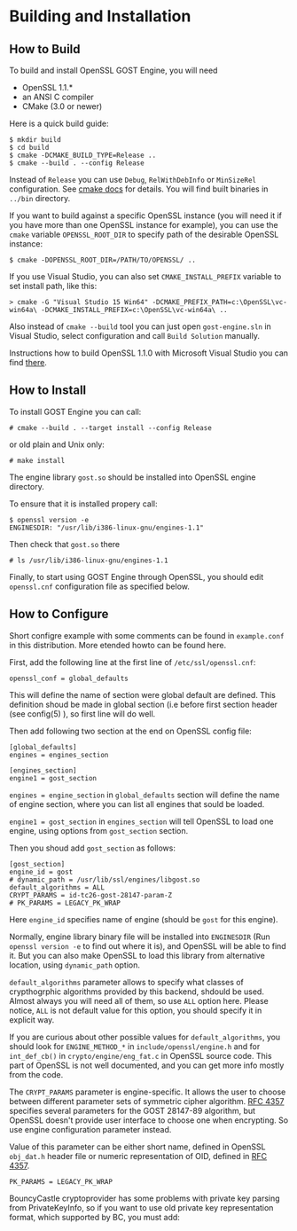 Building and Installation
=========================

How to Build
------------

To build and install OpenSSL GOST Engine, you will need

* OpenSSL 1.1.*
* an ANSI C compiler
* CMake (3.0 or newer)

Here is a quick build guide:

    $ mkdir build
    $ cd build
    $ cmake -DCMAKE_BUILD_TYPE=Release ..
    $ cmake --build . --config Release

Instead of `Release` you can use `Debug`, `RelWithDebInfo` or `MinSizeRel` configuration.
See [cmake docs](https://cmake.org/cmake/help/latest/variable/CMAKE_BUILD_TYPE.html) for details.
You will find built binaries in `../bin` directory.

If you want to build against a specific OpenSSL instance (you will need it
if you have more than one OpenSSL instance for example), you can use
the `cmake` variable `OPENSSL_ROOT_DIR` to specify path of the desirable
OpenSSL instance:

    $ cmake -DOPENSSL_ROOT_DIR=/PATH/TO/OPENSSL/ ..

If you use Visual Studio, you can also set `CMAKE_INSTALL_PREFIX` variable
to set install path, like this:

    > cmake -G "Visual Studio 15 Win64" -DCMAKE_PREFIX_PATH=c:\OpenSSL\vc-win64a\ -DCMAKE_INSTALL_PREFIX=c:\OpenSSL\vc-win64a\ ..

Also instead of `cmake --build` tool you can just open `gost-engine.sln`
in Visual Studio, select configuration and call `Build Solution` manually.

Instructions how to build OpenSSL 1.1.0 with Microsoft Visual Studio
you can find [there](https://gist.github.com/terrillmoore/995421ea6171a9aa50552f6aa4be0998).

How to Install
--------------

To install GOST Engine you can call:

    # cmake --build . --target install --config Release

or old plain and Unix only:

    # make install

The engine library `gost.so` should be installed into OpenSSL engine directory.

To ensure that it is installed propery call:

    $ openssl version -e
    ENGINESDIR: "/usr/lib/i386-linux-gnu/engines-1.1"

Then check that `gost.so` there

    # ls /usr/lib/i386-linux-gnu/engines-1.1

Finally, to start using GOST Engine through OpenSSL, you should edit
`openssl.cnf` configuration file as specified below.


How to Configure
----------------

Short configre example with some comments can be found in `example.conf` in this
distribution. More etended howto can be found here.

First, add the following line at the first line of `/etc/ssl/openssl.cnf`:

    openssl_conf = global_defaults

This will define the name of section were global default are defined. This
definition shoud be made in global section (i.e before first section header
(see config(5) ), so first line will do well.

Then add following two section at the end on OpenSSL config file:

    [global_defaults]
    engines = engines_section

    [engines_section]
    engine1 = gost_section

`engines = engine_section` in `global_defaults` section will define the name of
engine section, where you can list all engines that sould be loaded.

`engine1 = gost_section` in `engines_section` will tell OpenSSL to load one engine,
using options from `gost_section` section.


Then you shoud add `gost_section` as follows:

    [gost_section]
    engine_id = gost
    # dynamic_path = /usr/lib/ssl/engines/libgost.so
    default_algorithms = ALL
    CRYPT_PARAMS = id-tc26-gost-28147-param-Z
    # PK_PARAMS = LEGACY_PK_WRAP


Here `engine_id` specifies name of engine (should be `gost` for this engine).

Normally, engine library binary file will be installed into `ENGINESDIR`
(Run `openssl version -e` to find out where it is), and OpenSSL will be
able to find it. But you can also make OpenSSL to load this library from
alternative location, using `dynamic_path` option.

`default_algorithms` parameter allows to specify what classes of
crypthogrphic algorithms provided by this backend, shdould be used. Almost
always you will need all of them, so use `ALL` option here. Please notice,
`ALL` is not default value for this option, you should specify it in explicit
way.

If you are curious about other possible values for `default_algorithms`, you should
look for `ENGINE_METHOD_*` in `include/openssl/engine.h` and for `int_def_cb()` in
`crypto/engine/eng_fat.c` in OpenSSL source code. This part of OpenSSL is not well
documented, and you can get more info mostly from the code.



The `CRYPT_PARAMS` parameter is engine-specific. It allows the user to choose
between different parameter sets of symmetric cipher algorithm. [RFC 4357][1]
specifies several parameters for the GOST 28147-89 algorithm, but OpenSSL
doesn't provide user interface to choose one when encrypting. So use engine
configuration parameter instead.

Value of this parameter can be either short name, defined in OpenSSL
`obj_dat.h` header file or numeric representation of OID, defined in
[RFC 4357][1].


    PK_PARAMS = LEGACY_PK_WRAP

BouncyCastle cryptoprovider has some problems with private key parsing from
PrivateKeyInfo, so if you want to use old private key representation format,
which supported by BC, you must add:



[1]:https://tools.ietf.org/html/rfc4357 "RFC 4357"

